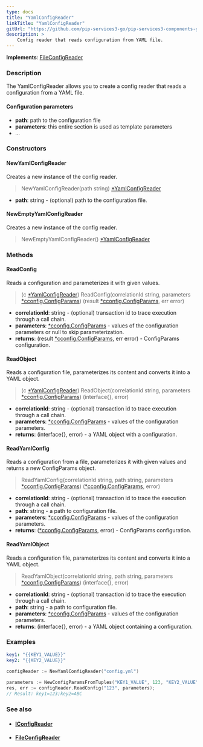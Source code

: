 ```yaml
---
type: docs
title: "YamlConfigReader"
linkTitle: "YamlConfigReader"
gitUrl: "https://github.com/pip-services3-go/pip-services3-components-go"
description: >
    Config reader that reads configuration from YAML file.
---
```


**Implements**: [FileConfigReader](../file_config_reader)

### Description

The YamlConfigReader allows you to create a config reader that reads a configuration from a YAML file.

#### Configuration parameters

- **path**: path to the configuration file
- **parameters**: this entire section is used as template parameters
- ...


### Constructors

#### NewYamlConfigReader
Creates a new instance of the config reader.

> NewYamlConfigReader(path string) [*YamlConfigReader]()

- **path**: string - (optional) path to the configuration file.

#### NewEmptyYamlConfigReader
Creates a new instance of the config reader.

> NewEmptyYamlConfigReader() [*YamlConfigReader]()


### Methods


#### ReadConfig
Reads a configuration and parameterizes it with given values.

> (c [*YamlConfigReader]()) ReadConfig(correlationId string, parameters [*cconfig.ConfigParams](../../../commons/config/config_params)) (result [*cconfig.ConfigParams](../../../commons/config/config_params), err error)

- **correlationId**: string - (optional) transaction id to trace execution through a call chain.
- **parameters**: [*cconfig.ConfigParams](../../../commons/config/config_params) - values of the configuration parameters or null to skip parameterization.
- **returns**: (result [*cconfig.ConfigParams](../../../commons/config/config_params), err error) - ConfigParams configuration.


#### ReadObject
Reads a configuration file, parameterizes its content and converts it into a YAML object.

> (c [*YamlConfigReader]()) ReadObject(correlationId string, parameters [*cconfig.ConfigParams](../../../commons/config/config_params)) (interface{}, error)

- **correlationId**: string - (optional) transaction id to trace execution through a call chain.
- **parameters**: [*cconfig.ConfigParams](../../../commons/config/config_params) - values of the configuration parameters.
- **returns**: (interface{}, error) - a YAML object with a configuration.

#### ReadYamlConfig
Reads a configuration from a file, parameterizes it with given values and returns a new ConfigParams object.

> ReadYamlConfig(correlationId string, path string, parameters [*cconfig.ConfigParams](../../../commons/config/config_params)) ([*cconfig.ConfigParams](../../../commons/config/config_params), error)

- **correlationId**: string - (optional) transaction id to trace the execution through a call chain.
- **path**: string - a path to configuration file.
- **parameters**: [*cconfig.ConfigParams](../../../commons/config/config_params) - values of the configuration parameters.
- **returns**: ([*cconfig.ConfigParams](../../../commons/config/config_params), error) - ConfigParams configuration.


#### ReadYamlObject
Reads a configuration file, parameterizes its content and converts it into a YAML object.

> ReadYamlObject(correlationId string, path string, parameters [*cconfig.ConfigParams](../../../commons/config/config_params)) (interface{}, error)

- **correlationId**: string - (optional) transaction id to trace the execution through a call chain.
- **path**: string - a path to configuration file.
- **parameters**: [*cconfig.ConfigParams](../../../commons/config/config_params) - values of the configuration parameters.
- **returns**: (interface{}, error) - a YAML object containing a configuration.

### Examples

```yaml
key1: "{{KEY1_VALUE}}"
key2: "{{KEY2_VALUE}}"
```
    
        
```go
configReader := NewYamlConfigReader("config.yml")
  
parameters := NewConfigParamsFromTuples("KEY1_VALUE", 123, "KEY2_VALUE", "ABC");
res, err := configReader.ReadConfig("123", parameters);
// Result: key1=123;key2=ABC
```

### See also
- #### [IConfigReader](../iconfig_reader)
- #### [FileConfigReader](../file_config_reader)
